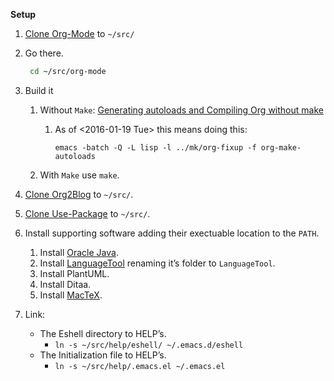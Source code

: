 **Setup**

1.  [Clone Org-Mode](http://orgmode.org/) to `~/src/`
2.  Go there.

    ```sh
     cd ~/src/org-mode
    ```
3.  Build it
    1.  Without `Make`: [Generating autoloads and Compiling Org without make](http://orgmode.org/worg/org-hacks.html)
        1.  As of <span class="timestamp-wrapper"><span class="timestamp">&lt;2016-01-19 Tue&gt; </span></span> this means doing this:

                emacs -batch -Q -L lisp -l ../mk/org-fixup -f org-make-autoloads
    2.  With `Make` use `make`.
4.  [Clone Org2Blog](https://github.com/punchagan/org2blog) to `~/src/`.
5.  [Clone Use-Package](https://github.com/jwiegley/use-package) to `~/src/`.
6.  Install supporting software adding their exectuable location to the `PATH`.
    1.  Install [Oracle Java](https://www.oracle.com/java/index.html).
    2.  Install [LanguageTool](https://www.languagetool.org/) renaming it&rsquo;s folder to `LanguageTool`.
    3.  Install PlantUML.
    4.  Install Ditaa.
    5.  Install [MacTeX](https://tug.org/mactex/).
7.  Link:
    -   The Eshell directory to HELP&rsquo;s.
        -   `ln -s ~/src/help/eshell/ ~/.emacs.d/eshell`
    -   The Initialization file to HELP&rsquo;s.
        -   `ln -s ~/src/help/.emacs.el ~/.emacs.el`
